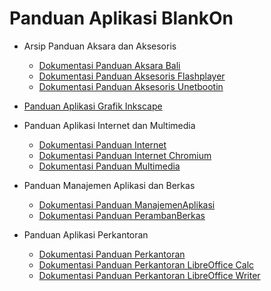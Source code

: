 # Panduan Aplikasi BlankOn
  + Arsip Panduan Aksara dan Aksesoris
    + [Dokumentasi Panduan Aksara Bali](http://dev.blankonlinux.or.id/wiki/Dokumentasi/Panduan/Aksara/Bali)
    + [Dokumentasi Panduan Aksesoris Flashplayer](http://dev.blankonlinux.or.id/wiki/Dokumentasi/Panduan/Aksesoris/Flashplayer)
    + [Dokumentasi Panduan Aksesoris Unetbootin](http://dev.blankonlinux.or.id/wiki/Dokumentasi/Panduan/Aksesoris/Unetbootin)

  + [Panduan Aplikasi Grafik Inkscape](/TimPengembang/Dokumentasi/PanduanAplikasi/PanduanInkscape.md)
  + Panduan Aplikasi Internet dan Multimedia
    + [Dokumentasi Panduan Internet](http://dev.blankonlinux.or.id/wiki/Dokumentasi/Panduan/Internet)
    + [Dokumentasi Panduan Internet Chromium](http://dev.blankonlinux.or.id/wiki/Dokumentasi/Panduan/Internet/Chromium)
    + [Dokumentasi Panduan Multimedia](http://dev.blankonlinux.or.id/wiki/Dokumentasi/Panduan/Multimedia)

  + Panduan Manajemen Aplikasi dan Berkas
    + [Dokumentasi Panduan ManajemenAplikasi](http://dev.blankonlinux.or.id/wiki/Dokumentasi/Panduan/ManajemenAplikasi)
    + [Dokumentasi Panduan PerambanBerkas](http://dev.blankonlinux.or.id/wiki/Dokumentasi/Panduan/PerambanBerkas)

  + Panduan Aplikasi Perkantoran
    + [Dokumentasi Panduan Perkantoran](http://dev.blankonlinux.or.id/wiki/Dokumentasi/Panduan/Perkantoran)
    + [Dokumentasi Panduan Perkantoran LibreOffice Calc](http://dev.blankonlinux.or.id/wiki/Dokumentasi/Panduan/Perkantoran/LibreOffice/Calc)
    + [Dokumentasi Panduan Perkantoran LibreOffice Writer](http://dev.blankonlinux.or.id/wiki/Dokumentasi/Panduan/Perkantoran/LibreOffice/Writer)



